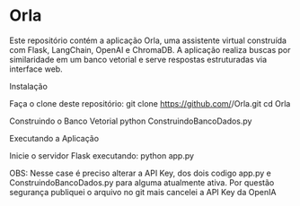 # Orla

Este repositório contém a aplicação Orla, uma assistente virtual construída com Flask, LangChain, OpenAI e ChromaDB. A aplicação realiza buscas por similaridade em um banco vetorial e serve respostas estruturadas via interface web.

Instalação

Faça o clone deste repositório:
git clone https://github.com/<seu-usuario>/Orla.git
cd Orla

Construindo o Banco Vetorial
python ConstruindoBancoDados.py

Executando a Aplicação

Inicie o servidor Flask executando:
python app.py

OBS: Nesse case é preciso alterar a API Key, dos dois codigo app.py e ConstruindoBancoDados.py para alguma atualmente ativa. Por questão segurança publiquei o arquivo no git mais cancelei a API Key da OpenIA
